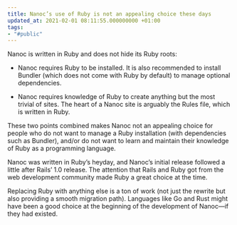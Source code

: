 ```yaml
---
title: Nanoc’s use of Ruby is not an appealing choice these days
updated_at: 2021-02-01 08:11:55.000000000 +01:00
tags:
- "#public"
---
```



Nanoc is written in Ruby and does not hide its Ruby roots:

* Nanoc requires Ruby to be installed. It is also recommended to install Bundler (which does not come with Ruby by default) to manage optional dependencies.

* Nanoc requires knowledge of Ruby to create anything but the most trivial of sites. The heart of a Nanoc site is arguably the Rules file, which is written in Ruby.

These two points combined makes Nanoc not an appealing choice for people who do not want to manage a Ruby installation (with dependencies such as Bundler), and/or do not want to learn and maintain their knowledge of Ruby as a programming language.

Nanoc was written in Ruby’s heyday, and Nanoc’s initial release followed a little after Rails’ 1.0 release. The attention that Rails and Ruby got from the web development community made Ruby a great choice at the time.

Replacing Ruby with anything else is a ton of work (not just the rewrite but also providing a smooth migration path). Languages like Go and Rust might have been a good choice at the beginning of the development of Nanoc—if they had existed.